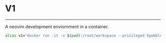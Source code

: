 # V1
___

A neovim development enviornment in a container.

```zsh
alias v1="docker run -it -v $(pwd):/root/workspace --privileged 5pebbles/v1:latest /bin/zsh"
```
